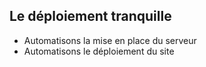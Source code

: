 ## Le déploiement tranquille

* Automatisons la mise en place du serveur
* Automatisons le déploiement du site